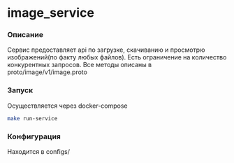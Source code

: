 # image_service
### Описание
Сервис предоставляет api по загрузке, скачиванию и просмотрю изображений(по факту любых файлов). Есть ограничение на количество конкурентных запросов.
Все методы описаны в proto/image/v1/image.proto
### Запуск
Осуществляется через docker-compose
```sh
make run-service
```
### Конфигурация
Находится в configs/
